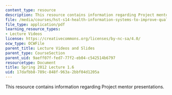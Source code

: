 ```yaml
---
content_type: resource
description: This resource contains information regarding Project mentor presentations.
file: /media/courses/hst-s14-health-information-systems-to-improve-quality-of-care-in-resource-poor-settings-spring-2012/17dafbb8789c848f963a2bbf04d1205a_MITHST_S14S12_lec04f_1201.pdf
file_type: application/pdf
learning_resource_types:
- Lecture Videos
license: https://creativecommons.org/licenses/by-nc-sa/4.0/
ocw_type: OCWFile
parent_title: Lecture Videos and Slides
parent_type: CourseSection
parent_uid: 9aeff07f-fed7-77f2-eb04-c542514b6797
resourcetype: Document
title: Spring 2012 Lecture 1.6
uid: 17dafbb8-789c-848f-963a-2bbf04d1205a
---
```

This resource contains information regarding Project mentor presentations.